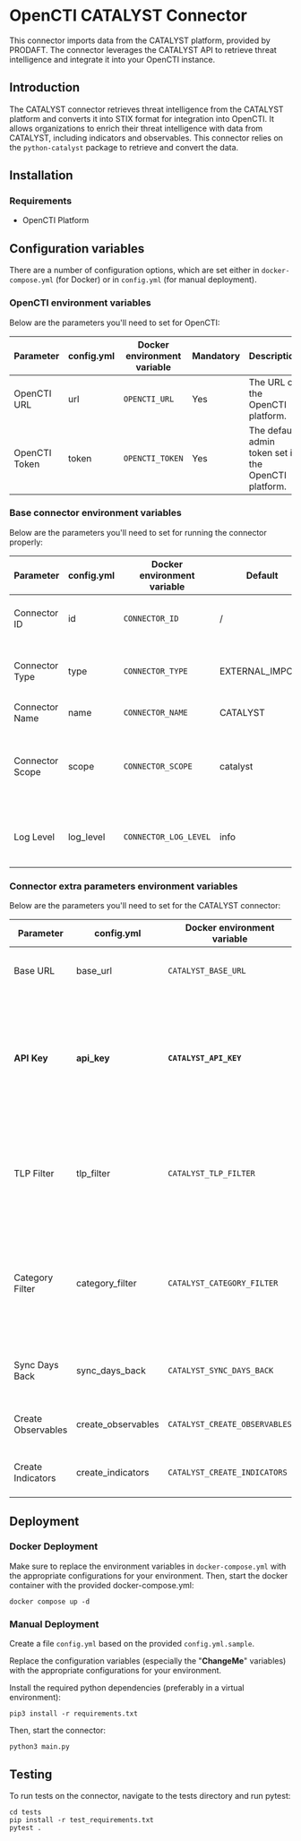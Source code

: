 # OpenCTI CATALYST Connector

This connector imports data from the CATALYST platform, provided by PRODAFT. The connector leverages the CATALYST API to retrieve threat intelligence and integrate it into your OpenCTI instance.

## Introduction

The CATALYST connector retrieves threat intelligence from the CATALYST platform and converts it into STIX format for integration into OpenCTI. It allows organizations to enrich their threat intelligence with data from CATALYST, including indicators and observables. This connector relies on the `python-catalyst` package to retrieve and convert the data.

## Installation

### Requirements

- OpenCTI Platform

## Configuration variables

There are a number of configuration options, which are set either in `docker-compose.yml` (for Docker) or in `config.yml` (for manual deployment).

### OpenCTI environment variables

Below are the parameters you'll need to set for OpenCTI:

| Parameter     | config.yml | Docker environment variable | Mandatory | Description                                          |
|---------------|------------|-----------------------------|-----------|------------------------------------------------------|
| OpenCTI URL   | url        | `OPENCTI_URL`               | Yes       | The URL of the OpenCTI platform.                     |
| OpenCTI Token | token      | `OPENCTI_TOKEN`             | Yes       | The default admin token set in the OpenCTI platform. |

### Base connector environment variables

Below are the parameters you'll need to set for running the connector properly:

| Parameter       | config.yml | Docker environment variable | Default         | Mandatory | Description                                                                              |
|-----------------|------------|-----------------------------|-----------------|-----------|------------------------------------------------------------------------------------------|
| Connector ID    | id         | `CONNECTOR_ID`              | /               | Yes       | A unique `UUIDv4` identifier for this connector instance.                                |
| Connector Type  | type       | `CONNECTOR_TYPE`            | EXTERNAL_IMPORT | Yes       | Should always be set to `EXTERNAL_IMPORT` for this connector.                            |
| Connector Name  | name       | `CONNECTOR_NAME`            | CATALYST        | Yes       | Name of the connector.                                                                   |
| Connector Scope | scope      | `CONNECTOR_SCOPE`           | catalyst        | Yes       | The scope or type of data the connector is importing, either a MIME type or Stix Object. |
| Log Level       | log_level  | `CONNECTOR_LOG_LEVEL`       | info            | Yes       | Determines the verbosity of the logs. Options are `debug`, `info`, `warn`, or `error`.   |

### Connector extra parameters environment variables

Below are the parameters you'll need to set for the CATALYST connector:

| Parameter       | config.yml       | Docker environment variable    | Default | Mandatory | Description                                                                                                                   |
|-----------------|------------------|-------------------------------|---------|-----------|-------------------------------------------------------------------------------------------------------------------------------|
| Base URL        | base_url         | `CATALYST_BASE_URL`           | /       | Yes       | The base URL for the CATALYST API.                                                                                           |
| **API Key**     | **api_key**      | **`CATALYST_API_KEY`**        | /       | **No**   | **Your CATALYST API key, which can be obtained through your CATALYST profile.. If not given, public endpoint will be used.** |
| TLP Filter      | tlp_filter       | `CATALYST_TLP_FILTER`         | ALL     | No        | Comma-separated list of TLP levels to fetch (options: CLEAR, GREEN, AMBER, RED, ALL)                                          |
| Category Filter | category_filter  | `CATALYST_CATEGORY_FILTER`    | ALL     | No        | Comma-separated list of categories to fetch (options: DISCOVERY, ATTRIBUTION, RESEARCH, FLASH_ALERT, ALL)                     |
| Sync Days Back  | sync_days_back   | `CATALYST_SYNC_DAYS_BACK`     | 730     | No        | Number of days to go back when no last_run is present                                                                          |
| Create Observables | create_observables | `CATALYST_CREATE_OBSERVABLES` | true    | No        | Whether to create observables from the data                                                                                    |
| Create Indicators  | create_indicators  | `CATALYST_CREATE_INDICATORS`  | false    | No        | Whether to create indicators from the data                                                                                     |

## Deployment

### Docker Deployment

Make sure to replace the environment variables in `docker-compose.yml` with the appropriate configurations for your environment. Then, start the docker container with the provided docker-compose.yml:

```shell
docker compose up -d
```

### Manual Deployment

Create a file `config.yml` based on the provided `config.yml.sample`.

Replace the configuration variables (especially the "**ChangeMe**" variables) with the appropriate configurations for your environment.

Install the required python dependencies (preferably in a virtual environment):

```shell
pip3 install -r requirements.txt
```

Then, start the connector:

```shell
python3 main.py
```

## Testing

To run tests on the connector, navigate to the tests directory and run pytest:

```shell
cd tests
pip install -r test_requirements.txt
pytest .
```
